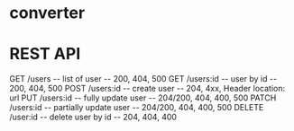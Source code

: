# converter

# REST API

GET /users -- list of user -- 200, 404, 500
GET /users:id -- user by id -- 200, 404, 500
POST /users:id -- create user -- 204, 4xx, Header location: url
PUT /users:id -- fully update user -- 204/200, 404, 400, 500
PATCH /users:id -- partially update user -- 204/200, 404, 400, 500
DELETE /user:id -- delete user by id -- 204, 404, 400